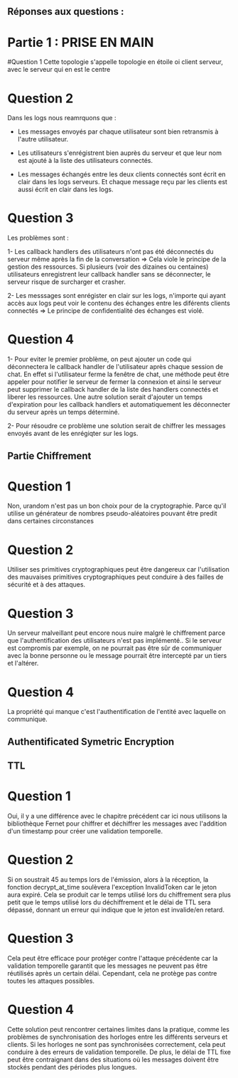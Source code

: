 ## Réponses aux questions :

# Partie 1 : PRISE EN MAIN 

#Question 1
Cette topologie s'appelle topologie en étoile oi client serveur, avec le serveur qui en est le centre



# Question 2 

Dans les logs nous reamrquons que :

- Les messages envoyés par chaque utilisateur sont bien retransmis à l'autre utilisateur.

- Les utilisateurs s'enrégistrent bien auprès du serveur et que leur nom est ajouté à la liste des utilisateurs connectés.

- Les messages échangés entre les deux clients connectés sont écrit en clair dans les logs serveurs. Et chaque message reçu par les clients est aussi écrit en clair dans les logs.



# Question 3

Les problèmes sont :

1- Les callback handlers des utilisateurs n'ont pas été déconnectés du serveur même après la fin de la conversation => Cela viole le principe de la gestion des ressources. Si plusieurs (voir des dizaines ou centaines) utilisateurs enregistrent leur callback handler sans se déconnecter, le serveur risque de surcharger et crasher.

2- Les messsages sont enrégister en clair sur les logs, n'importe qui ayant accès aux logs peut voir le contenu des échanges entre les diférents clients connectés => Le principe de confidentialité des échanges est violé.



# Question 4

1- Pour eviter le premier problème, on peut ajouter un code qui déconnectera le callback handler de l'utilisateur après chaque session de chat. En effet si l'utilisateur ferme la fenêtre de chat, une méthode peut être appeler pour notifier le serveur de fermer la connexion et ainsi le serveur peut supprimer le callback handler de la liste des handlers connectés et liberer les ressources. Une autre solution serait d'ajouter un temps d'expiration pour les callback handlers et automatiquement les déconnecter du serveur après un temps déterminé.

2- Pour résoudre ce problème une solution serait de chiffrer les messages envoyés avant de les enrégiqter sur les logs. 
 


## Partie Chiffrement 

# Question 1  

Non, urandom n'est pas un bon choix pour de la cryptographie. 
Parce qu'il utilise un générateur de nombres pseudo-aléatoires pouvant être predit dans certaines circonstances

# Question 2 

Utiliser ses primitives cryptographiques peut être dangereux car l'utilisation des mauvaises primitives cryptographiques peut conduire à des failles de sécurité et à des attaques.


# Question 3

Un serveur malveillant peut encore nous nuire malgrè le chiffrement parce que l'authentification des utilisateurs n'est pas implémenté.. Si le serveur est compromis par exemple, on ne pourrait pas être sûr de communiquer avec la bonne personne ou le message pourrait être intercepté par un tiers et l'altérer.

# Question 4

La propriété qui manque c'est l'authentification de l'entité avec laquelle on communique.


## Authentificated Symetric Encryption 






## TTL

# Question 1

Oui, il y a une différence avec le chapitre précédent car ici nous utilisons la bibliothèque Fernet pour chiffrer et déchiffrer les messages avec l'addition d'un timestamp pour créer une validation temporelle.

# Question 2

Si on soustrait 45 au temps lors de l'émission, alors à la réception, la fonction decrypt_at_time soulèvera l'exception InvalidToken car le jeton aura expiré. Cela se produit car le temps utilisé lors du chiffrement sera plus petit que le temps utilisé lors du déchiffrement et le délai de TTL sera dépassé, donnant un erreur qui indique que le jeton est invalide/en retard.

# Question 3 

Cela peut être efficace pour protéger contre l'attaque précédente car la validation temporelle garantit que les messages ne peuvent pas être réutilisés après un certain délai. Cependant, cela ne protège pas contre toutes les attaques possibles.

# Question 4 

Cette solution peut rencontrer certaines limites dans la pratique, comme les problèmes de synchronisation des horloges entre les différents serveurs et clients. Si les horloges ne sont pas synchronisées correctement, cela peut conduire à des erreurs de validation temporelle. De plus, le délai de TTL fixe peut être contraignant dans des situations où les messages doivent être stockés pendant des périodes plus longues.